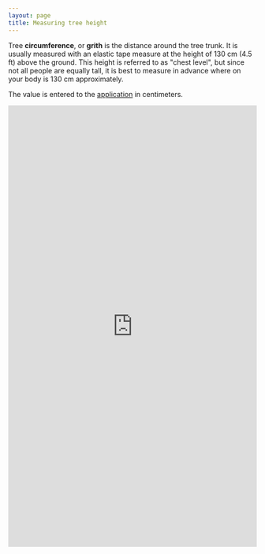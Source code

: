 ```yaml
---
layout: page
title: Measuring tree height
---
```

Tree **circumference**, or **grith** is the distance around the tree trunk.
It is usually measured with an elastic tape measure at the height of 130 cm (4.5 ft) above the ground.
This height is referred to as "chest level", but since not all people are equally tall, it is best to measure in advance where on your body is 130 cm approximately.

The value is entered to the [application](/mapping.html) in centimeters.

<iframe style="aspect-ratio: 506/899; width: 100%; max-width: 506px" src="https://www.youtube.com/embed/OhPFot1Mt6k" title="Using a diameter tape to measure the DBH" frameborder="0" allow="accelerometer; autoplay; clipboard-write; encrypted-media; gyroscope; picture-in-picture; web-share" referrerpolicy="strict-origin-when-cross-origin" allowfullscreen></iframe>
